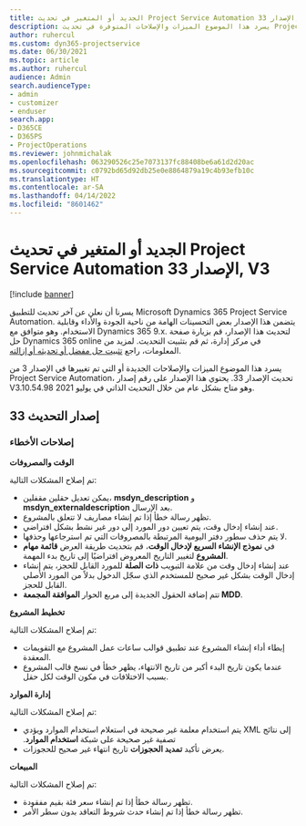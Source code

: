 ```yaml
---
title: الجديد أو المتغير في تحديث Project Service Automation الإصدار 33, V3
description: يسرد هذا الموضوع الميزات والإصلاحات المتوفرة في تحديث Project Service Automation، الإصدار 33, V3.
author: ruhercul
ms.custom: dyn365-projectservice
ms.date: 06/30/2021
ms.topic: article
ms.author: ruhercul
audience: Admin
search.audienceType:
- admin
- customizer
- enduser
search.app:
- D365CE
- D365PS
- ProjectOperations
ms.reviewer: johnmichalak
ms.openlocfilehash: 063290526c25e7073137fc88408be6a61d2d20ac
ms.sourcegitcommit: c0792bd65d92db25e0e8864879a19c4b93efb10c
ms.translationtype: HT
ms.contentlocale: ar-SA
ms.lasthandoff: 04/14/2022
ms.locfileid: "8601462"
---
```

# <a name="whats-new-or-changed-in-project-service-automation-update-release-33-v3"></a>الجديد أو المتغير في تحديث Project Service Automation الإصدار 33, V3

[!include [banner](../includes/psa-now-project-operations.md)]

يسرنا أن نعلن عن آخر تحديث للتطبيق Microsoft Dynamics 365 Project Service Automation. يتضمن هذا الإصدار بعض التحسينات الهامة من ناحية الجودة والأداء وقابلية الاستخدام. وهو متوافق مع Dynamics 365 9.x. لتحديث هذا الإصدار، قم بزيارة صفحة حل Dynamics 365 online في مركز إدارة، ثم قم بتثبيت التحديث. لمزيد من المعلومات، راجع [تثبيت حل مفضل أو تحديثه أو إزالته](/power-platform/admin/install-remove-preferred-solution).

يسرد هذا الموضوع الميزات والإصلاحات الجديدة أو التي تم تغييرها في الإصدار 3 من Project Service Automation، تحديث الإصدار 33. يحتوي هذا الإصدار على رقم إصدار V3.10.54.98 وهو متاح بشكل عام من خلال التحديث الذاتي في يوليو 2021.

## <a name="update-release-33"></a>إصدار التحديث 33

### <a name="bug-fixes"></a>إصلاحات الأخطاء

**الوقت والمصروفات**

تم إصلاح المشكلات التالية:

- يمكن تعديل حقلين مقفلين، **msdyn_description** و **msdyn_externaldescription** بعد الإرسال.
- تظهر رسالة خطأ إذا تم إنشاء مصاريف لا تتعلق بالمشروع.
- عند إنشاء إدخال وقت، يتم تعيين دور المورد إلى دور غير نشط بشكل افتراضي.
- لا يتم حذف سطور دفتر اليومية المرتبطة بالمصروفات التي تم استرجاعها وحذفها.
- في **نموذج الإنشاء السريع لإدخال الوقت**، قم بتحديث طريقة العرض **قائمة مهام المشروع** لتغيير التاريخ المعروض افتراضيًا إلى تاريخ بدء المهمة.
- عند إنشاء إدخال وقت من علامة التبويب **ذات الصلة** للمورد القابل للحجز، يتم إنشاء إدخال الوقت بشكل غير صحيح للمستخدم الذي سجّل الدخول بدلاً من المورد الأصلي القابل للحجز.
- تتم إضافة الحقول الجديدة إلى مربع الحوار **الموافقة المجمعة MDD**.

**تخطيط المشروع**

تم إصلاح المشكلات التالية:
- إبطاء أداء إنشاء المشروع عند تطبيق قوالب ساعات عمل المشروع مع التقويمات المعقدة.
- عندما يكون تاريخ البدء أكبر من تاريخ الانتهاء، يظهر خطأ في نسخ قالب المشروع بسبب الاختلافات في مكون الوقت لكل حقل.

**إدارة الموارد**

تم إصلاح المشكلات التالية:
- يتم استخدام معلمة غير صحيحة في استعلام استخدام الموارد ويؤدي XML إلى نتائج تصفية غير صحيحة على شبكة **‏‫استخدام الموارد**.
- يعرض تأكيد **تمديد الحجوزات** تاريخ انتهاء غير صحيح للحجوزات.

**‏المبيعات**

تم إصلاح المشكلات التالية:
- تظهر رسالة خطأ إذا تم إنشاء سعر فئة بقيم مفقودة.
- تظهر رسالة خطأ إذا تم إنشاء حدث شروط التعاقد بدون سطر الأمر.
